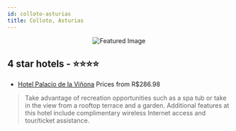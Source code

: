 ```yaml
---
id: colloto-asturias
title: Colloto, Asturias
---
```


<center><img src="https://i.travelapi.com/hotels/2000000/1070000/1065500/1065492/8456bc47_b.jpg" alt="Featured Image" /></center>


##  4 star hotels - ⭐️⭐️⭐️⭐️

-    [Hotel Palacio de la Viñona](https://us.hurb.com/hotels/colloto/hotel-palacio-de-la-vinona-JNP-JP042904?cmp=18055) Prices from R$286.98
   > Take advantage of recreation opportunities such as a spa tub or take in the view from a rooftop terrace and a garden. Additional features at this hotel include complimentary wireless Internet access and tour/ticket assistance.
